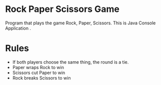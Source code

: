 # Rock Paper Scissors Game
Program that plays the game Rock, Paper, Scissors.
This is Java Console Application .

# Rules
* If both players choose the same thing, the round is a tie.
* Paper wraps Rock to win
* Scissors cut Paper to win
* Rock breaks Scissors to win
